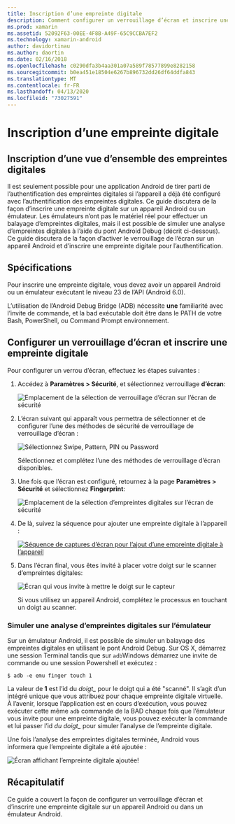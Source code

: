 ```yaml
---
title: Inscription d’une empreinte digitale
description: Comment configurer un verrouillage d’écran et inscrire une empreinte digitale sur un appareil Android ou un émulateur.
ms.prod: xamarin
ms.assetid: 52092F63-00EE-4F8B-A49F-65C9CCBA7EF2
ms.technology: xamarin-android
author: davidortinau
ms.author: daortin
ms.date: 02/16/2018
ms.openlocfilehash: c0290dfa3b4aa301a07a589f78577899e8282158
ms.sourcegitcommit: b0ea451e18504e6267b896732dd26df64ddfa843
ms.translationtype: MT
ms.contentlocale: fr-FR
ms.lasthandoff: 04/13/2020
ms.locfileid: "73027591"
---
```

# <a name="enrolling-a-fingerprint"></a>Inscription d’une empreinte digitale

## <a name="enrolling-a-fingerprint-overview"></a>Inscription d’une vue d’ensemble des empreintes digitales

Il est seulement possible pour une application Android de tirer parti de l’authentification des empreintes digitales si l’appareil a déjà été configuré avec l’authentification des empreintes digitales. Ce guide discutera de la façon d’inscrire une empreinte digitale sur un appareil Android ou un émulateur. Les émulateurs n’ont pas le matériel réel pour effectuer un balayage d’empreintes digitales, mais il est possible de simuler une analyse d’empreintes digitales à l’aide du pont Android Debug (décrit ci-dessous).  Ce guide discutera de la façon d’activer le verrouillage de l’écran sur un appareil Android et d’inscrire une empreinte digitale pour l’authentification.

## <a name="requirements"></a>Spécifications

Pour inscrire une empreinte digitale, vous devez avoir un appareil Android ou un émulateur exécutant le niveau 23 de l’API (Android 6.0).

L’utilisation de l’Android Debug Bridge (ADB) nécessite **une** familiarité avec l’invite de commande, et la bad exécutable doit être dans le PATH de votre Bash, PowerShell, ou Command Prompt environnement.

## <a name="configuring-a-screen-lock-and-enrolling-a-fingerprint"></a>Configurer un verrouillage d’écran et inscrire une empreinte digitale 

Pour configurer un verrou d’écran, effectuez les étapes suivantes :

1. Accédez à **Paramètres > Sécurité**, et sélectionnez verrouillage **d’écran**:

    ![Emplacement de la sélection de verrouillage d’écran sur l’écran de sécurité](enrolling-fingerprint-images/testing-01.png)

2. L’écran suivant qui apparaît vous permettra de sélectionner et de configurer l’une des méthodes de sécurité de verrouillage de verrouillage d’écran : 

    ![Sélectionnez Swipe, Pattern, PIN ou Password](enrolling-fingerprint-images/testing-02.png)

   Sélectionnez et complétez l’une des méthodes de verrouillage d’écran disponibles.

3. Une fois que l’écran est configuré, retournez à la page **Paramètres > Sécurité** et sélectionnez **Fingerprint**:

    ![Emplacement de la sélection d’empreintes digitales sur l’écran de sécurité](enrolling-fingerprint-images/testing-03.png)

4. De là, suivez la séquence pour ajouter une empreinte digitale à l’appareil :

    [![Séquence de captures d’écran pour l’ajout d’une empreinte digitale à l’appareil](enrolling-fingerprint-images/testing-04-sml.png)](enrolling-fingerprint-images/testing-04.png#lightbox)

5. Dans l’écran final, vous êtes invité à placer votre doigt sur le scanner d’empreintes digitales: 

    ![Écran qui vous invite à mettre le doigt sur le capteur](enrolling-fingerprint-images/testing-05.png)

    Si vous utilisez un appareil Android, complétez le processus en touchant un doigt au scanner. 

### <a name="simulating-a-fingerprint-scan-on-the-emulator"></a>Simuler une analyse d’empreintes digitales sur l’émulateur

Sur un émulateur Android, il est possible de simuler un balayage des empreintes digitales en utilisant le pont Android Debug. Sur OS X, démarrez une session Terminal tandis que sur `adb`Windows démarrez une invite de commande ou une session Powershell et exécutez :

```shell
$ adb -e emu finger touch 1
```

La valeur de **1** est l’id du _doigt\__ pour le doigt qui a été "scanné". Il s’agit d’un intégré unique que vous attribuez pour chaque empreinte digitale virtuelle. À l’avenir, lorsque l’application est en cours d’exécution, vous pouvez exécuter cette même `adb` commande de la BAD chaque fois que l’émulateur vous invite pour une empreinte digitale, vous pouvez exécuter la commande et lui passer l’id _du doigt\__ pour simuler l’analyse de l’empreinte digitale.

Une fois l’analyse des empreintes digitales terminée, Android vous informera que l’empreinte digitale a été ajoutée :  

![Écran affichant l’empreinte digitale ajoutée!](enrolling-fingerprint-images/testing-06.png)

## <a name="summary"></a>Récapitulatif 

Ce guide a couvert la façon de configurer un verrouillage d’écran et d’inscrire une empreinte digitale sur un appareil Android ou dans un émulateur Android. 
